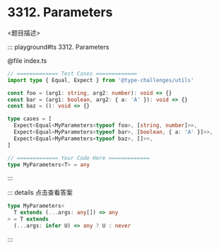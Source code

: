 # 3312. Parameters

<题目描述>

::: playground#ts 3312. Parameters

@file index.ts

```ts
// ============= Test Cases =============
import type { Equal, Expect } from '@type-challenges/utils'

const foo = (arg1: string, arg2: number): void => {}
const bar = (arg1: boolean, arg2: { a: 'A' }): void => {}
const baz = (): void => {}

type cases = [
  Expect<Equal<MyParameters<typeof foo>, [string, number]>>,
  Expect<Equal<MyParameters<typeof bar>, [boolean, { a: 'A' }]>>,
  Expect<Equal<MyParameters<typeof baz>, []>>,
]

// ============= Your Code Here =============
type MyParameters<T> = any
```

:::

::: details 点击查看答案

```ts
type MyParameters<
  T extends (...args: any[]) => any
> = T extends
  (...args: infer U) => any ? U : never
```

:::
